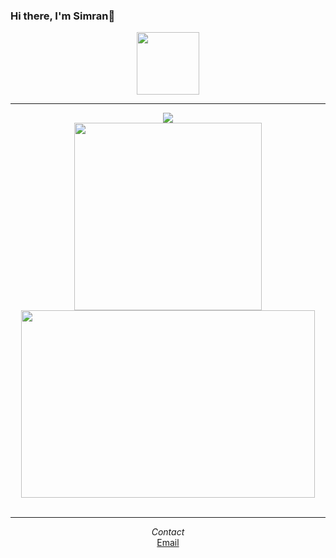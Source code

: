 ### Hi there, I'm Simran👋 

<div align="center">
  <img src="planet.gif" width="100">
  </div>
  <hr/>
    <div align="center"><img src="https://media.tenor.com/FYR6iAkCCPQAAAAi/christmas-lights.gif"/></div>
  <div align="center">
  <img src="https://github-readme-stats-git-masterrstaa-rickstaa.vercel.app/api/top-langs?username=polarspetroll&layout=compact&theme=dark&langs_count=15" width="300" height="300">
  <img src="https://github-readme-stats-git-masterrstaa-rickstaa.vercel.app/api/?username=polarspetroll&hide=issues&theme=dark" width="470" height="300">
  </div>
  <span align="left">
  </span>
  <br/>
  <span>

</span>

---


<div align="center"><i>Contact</i></div>
<div align="center"><a href="mailto:polarspetroll@protonmail.com">Email</a></div>





<!--
**simrank13/simrank13** is a ✨ _special_ ✨ repository because its `README.md` (this file) appears on your GitHub profile.

Here are some ideas to get you started:

- 🔭 I’m currently working on ...
- 🌱 I’m currently learning ...
- 👯 I’m looking to collaborate on ...
- 🤔 I’m looking for help with ...
- 💬 Ask me about ...
- 📫 How to reach me: ...
- 😄 Pronouns: ...
- ⚡ Fun fact: ...
-->

